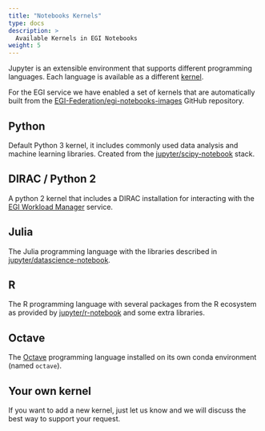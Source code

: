 ```yaml
---
title: "Notebooks Kernels"
type: docs
description: >
  Available Kernels in EGI Notebooks
weight: 5
---
```


Jupyter is an extensible environment that supports different programming
languages. Each language is available as a different
[kernel](https://jupyter.readthedocs.io/en/latest/projects/kernels.html).

For the EGI service we have enabled a set of kernels that are automatically
built from the
[EGI-Federation/egi-notebooks-images](https://github.com/EGI-Federation/egi-notebooks-images)
GitHub repository.

## Python

Default Python 3 kernel, it includes commonly used data analysis and machine
learning libraries. Created from the
[jupyter/scipy-notebook](https://jupyter-docker-stacks.readthedocs.io/en/latest/using/selecting.html#jupyter-scipy-notebook)
stack.

## DIRAC / Python 2

A python 2 kernel that includes a DIRAC installation for interacting with the
[EGI Workload Manager](../../workload-manager) service.

## Julia

The Julia programming language with the libraries described in
[jupyter/datascience-notebook](https://jupyter-docker-stacks.readthedocs.io/en/latest/using/selecting.html#jupyter-datascience-notebook).

## R

The R programming language with several packages from the R ecosystem as
provided by
[jupyter/r-notebook](https://jupyter-docker-stacks.readthedocs.io/en/latest/using/selecting.html#jupyter-r-notebook)
and some extra libraries.

## Octave

The [Octave](https://www.gnu.org/software/octave/) programming language
installed on its own conda environment (named `octave`).

## Your own kernel

If you want to add a new kernel, just let us know and we will discuss the best
way to support your request.
